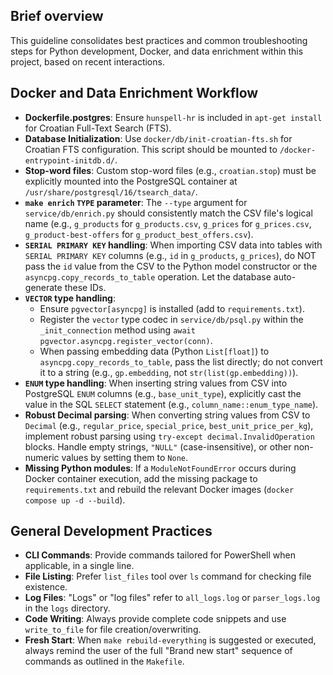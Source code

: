 ## Brief overview
This guideline consolidates best practices and common troubleshooting steps for Python development, Docker, and data enrichment within this project, based on recent interactions.

## Docker and Data Enrichment Workflow
-   **Dockerfile.postgres**: Ensure `hunspell-hr` is included in `apt-get install` for Croatian Full-Text Search (FTS).
-   **Database Initialization**: Use `docker/db/init-croatian-fts.sh` for Croatian FTS configuration. This script should be mounted to `/docker-entrypoint-initdb.d/`.
-   **Stop-word files**: Custom stop-word files (e.g., `croatian.stop`) must be explicitly mounted into the PostgreSQL container at `/usr/share/postgresql/16/tsearch_data/`.
-   **`make enrich` `TYPE` parameter**: The `--type` argument for `service/db/enrich.py` should consistently match the CSV file's logical name (e.g., `g_products` for `g_products.csv`, `g_prices` for `g_prices.csv`, `g_product-best-offers` for `g_product_best_offers.csv`).
-   **`SERIAL PRIMARY KEY` handling**: When importing CSV data into tables with `SERIAL PRIMARY KEY` columns (e.g., `id` in `g_products`, `g_prices`), do NOT pass the `id` value from the CSV to the Python model constructor or the `asyncpg.copy_records_to_table` operation. Let the database auto-generate these IDs.
-   **`VECTOR` type handling**:
    -   Ensure `pgvector[asyncpg]` is installed (add to `requirements.txt`).
    -   Register the `vector` type codec in `service/db/psql.py` within the `_init_connection` method using `await pgvector.asyncpg.register_vector(conn)`.
    -   When passing embedding data (Python `List[float]`) to `asyncpg.copy_records_to_table`, pass the list directly; do not convert it to a string (e.g., `gp.embedding`, not `str(list(gp.embedding))`).
-   **`ENUM` type handling**: When inserting string values from CSV into PostgreSQL `ENUM` columns (e.g., `base_unit_type`), explicitly cast the value in the SQL `SELECT` statement (e.g., `column_name::enum_type_name`).
-   **Robust Decimal parsing**: When converting string values from CSV to `Decimal` (e.g., `regular_price`, `special_price`, `best_unit_price_per_kg`), implement robust parsing using `try-except decimal.InvalidOperation` blocks. Handle empty strings, `"NULL"` (case-insensitive), or other non-numeric values by setting them to `None`.
-   **Missing Python modules**: If a `ModuleNotFoundError` occurs during Docker container execution, add the missing package to `requirements.txt` and rebuild the relevant Docker images (`docker compose up -d --build`).

## General Development Practices
-   **CLI Commands**: Provide commands tailored for PowerShell when applicable, in a single line.
-   **File Listing**: Prefer `list_files` tool over `ls` command for checking file existence.
-   **Log Files**: "Logs" or "log files" refer to `all_logs.log` or `parser_logs.log` in the `logs` directory.
-   **Code Writing**: Always provide complete code snippets and use `write_to_file` for file creation/overwriting.
-   **Fresh Start**: When `make rebuild-everything` is suggested or executed, always remind the user of the full "Brand new start" sequence of commands as outlined in the `Makefile`.
